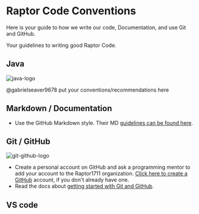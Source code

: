 # Raptor Code Conventions

Here is your guide to how we write our code, Documentation, and use Git and GitHub.

Your guidelines to writing good Raptor Code.
## Java 

![java-logo](./img/java-small.png.png)


@gabrielseaver9678  put your conventions/recommendations here

## Markdown / Documentation


* Use the GitHub Markdown style.  Their MD [guidelines can be found here](https://docs.github.com/en/get-started/writing-on-github/getting-started-with-writing-and-formatting-on-github/basic-writing-and-formatting-syntax).


## Git / GitHub
![git-github-logo](./img/git-github-logo-small.png.png)

* Create a personal account on GitHub and ask a programming mentor to add your account to the Raptor1711 organization.  [Click here to create a GitHub](https://github.com/join) account, if you don't already have one.
* Read the docs about [getting started with Git and GitHub](https://docs.github.com/en/get-started).

## VS code


